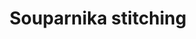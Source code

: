 ---
title: "Souparnika stitching"
url: /thiruvananthapuram/souparnika-stitching/
shop: Schneiderei
---